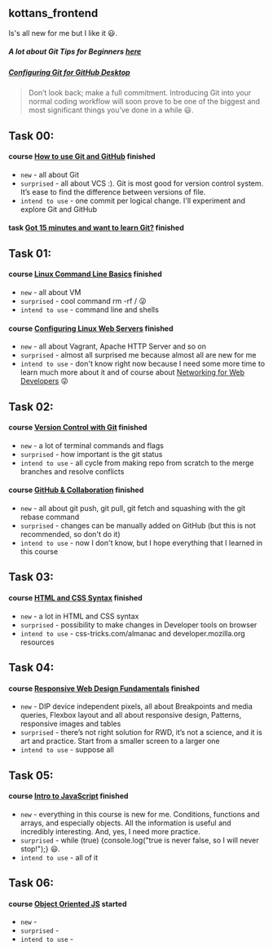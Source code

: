 ## kottans_frontend
Is's all new for me but I like it :smiley:.

##### A lot about **Git Tips for Beginners [here](https://www.webpagefx.com/blog/web-design/git-tips/)**
##### [Configuring Git for GitHub Desktop](https://help.github.com/desktop/guides/getting-started-with-github-desktop/)


> Don’t look back; make a full commitment. Introducing Git into your normal coding workflow will soon prove to be one of the biggest and most significant things you’ve done in a while :smiley:.
## Task 00:
#### course [How to use Git and GitHub](https://github.com/KonstantynNazarenko/kottans_frontend/blob/master/task00.PNG) finished
* `new` - all about Git
* `surprised` - all about VCS :). Git is most good for version control system. It’s ease to find the difference between versions of file. 
* `intend to use` -  one commit per logical change.  I'll experiment and explore Git and GitHub
#### task [Got 15 minutes and want to learn Git?](https://github.com/KonstantynNazarenko/kottans_frontend/blob/master/task00a.PNG) finished
## Task 01:
#### course [Linux Command Line Basics](https://github.com/KonstantynNazarenko/kottans_frontend/blob/master/task01.PNG) finished
* `new` - all about VM
* `surprised` - cool command rm -rf /  :stuck_out_tongue_winking_eye:
* `intend to use` -  command line and shells
#### course [Configuring Linux Web Servers](https://github.com/KonstantynNazarenko/kottans_frontend/blob/master/task01a_configuring%20Linex%20web%20servers.PNG) finished
* `new` - all about Vagrant, Apache HTTP Server and so on
* `surprised` - almost all surprised me because almost all are new for me
* `intend to use` -  don't know right now because I need some more time to learn much more about it and of course about [Networking for Web Developers](https://github.com/KonstantynNazarenko/kottans_frontend/blob/master/task01b.PNG) :stuck_out_tongue_winking_eye:
## Task 02:
#### course [Version Control with Git](https://github.com/KonstantynNazarenko/kottans_frontend/blob/master/task02a_version%20control%20with%20Git.PNG) finished
* `new` - a lot of terminal commands and flags
* `surprised` - how important is the git status
* `intend to use` -  all cycle from making repo from scratch to the merge branches and resolve conflicts
#### course [GitHub & Collaboration](https://github.com/KonstantynNazarenko/kottans_frontend/blob/master/task02b_GitHub%20%26%20Collaboration.PNG) finished
* `new` - all about git push, git pull, git fetch and squashing with the git rebase command
* `surprised` - changes can be manually added on GitHub (but this is not recommended, so don't do it)
* `intend to use` -  now I don't know, but I hope everything that I learned in this course
## Task 03:
#### course [HTML and CSS Syntax](https://github.com/KonstantynNazarenko/kottans_frontend/blob/master/task03_HTML%20and%20CSS%20Syntax.PNG) finished
* `new` - a lot in HTML and CSS syntax
* `surprised` - possibility to make changes in Developer tools on browser
* `intend to use` - css-tricks.com/almanac and developer.mozilla.org resources
## Task 04:
#### course [Responsive Web Design Fundamentals](https://github.com/KonstantynNazarenko/kottans_frontend/blob/master/task04_Responsive%20Web%20Design%20Fundamentals.PNG) finished
* `new` - DIP device independent pixels, all about Breakpoints and media queries, Flexbox layout and all about responsive design, Patterns, responsive images and tables
* `surprised` - there’s not right solution for RWD, it’s not a science, and it is art and practice. Start from a smaller screen to a larger one
* `intend to use` - suppose all
## Task 05:
#### course [Intro to JavaScript](https://github.com/KonstantynNazarenko/kottans_frontend/blob/master/task05_Intro%20to%20JavaScript.PNG) finished
* `new` - everything in this course is new for me. Conditions, functions and arrays, and especially objects. All the information is useful and incredibly interesting. And, yes, I need more practice.
* `surprised` - while (true) {console.log("true is never false, so I will never stop!");} :smiley:.
* `intend to use` - all of it
## Task 06:
#### course [Object Oriented JS](https://classroom.udacity.com/courses/ud015/lessons/2593668697/concepts/34797687890923) started
* `new` - 
* `surprised` - 
* `intend to use` - 
